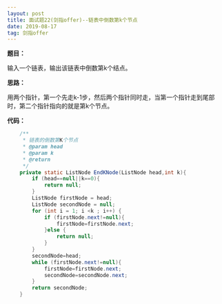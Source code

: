 ```yaml
---
layout: post
title: 面试题22(剑指offer)--链表中倒数第k个节点
date: 2019-08-17 
tag: 剑指offer
---
```

**题目：**

输入一个链表，输出该链表中倒数第k个结点。

**思路：**

用两个指针，第一个先走k-1步，然后两个指针同时走，当第一个指针走到尾部时，第二个指针指向的就是第k个节点。

**代码：**

```java
 	/**
     * 链表的倒数第K个节点
     * @param head
     * @param k
     * @return
     */
    private static ListNode EndKNode(ListNode head,int k){
        if (head==null||k==0){
            return null;
        }
        ListNode firstNode = head;
        ListNode secondNode = null;
        for (int i = 1; i <k ; i++) {
            if (firstNode.next!=null){
                firstNode=firstNode.next;
            }else {
                return null;
            }
        }
        secondNode=head;
        while (firstNode.next!=null){
            firstNode=firstNode.next;
            secondNode=secondNode.next;
        }
        return secondNode;
    }
```

